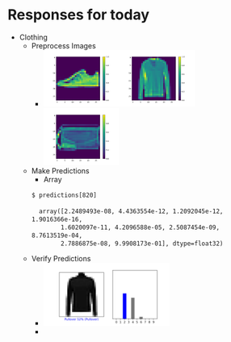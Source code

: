 # Responses for today

- Clothing
  - Preprocess Images
    - <img src="images/img1212.png" width="150"><img src="images/img1215.png" width="150"><img src="images/img1219.png" width="150">
  - Make Predictions 
    - Array
    ```
    $ predictions[820]
    
      array([2.2489493e-08, 4.4363554e-12, 1.2092045e-12, 1.9016366e-16,
            1.6020097e-11, 4.2096588e-05, 2.5087454e-09, 8.7613519e-04,
            2.7886875e-08, 9.9908173e-01], dtype=float32)
  - Verify Predictions
    - <img src="images/img255_v.png" width="250">
    - 